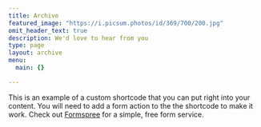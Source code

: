 ```yaml
---
title: Archive
featured_image: "https://i.picsum.photos/id/369/700/200.jpg"
omit_header_text: true
description: We'd love to hear from you
type: page
layout: archive
menu:
  main: {}

---
```


This is an example of a custom shortcode that you can put right into your content. You will need to add a form action to the the shortcode to make it work. Check out [Formspree](https://formspree.io/) for a simple, free form service. 
